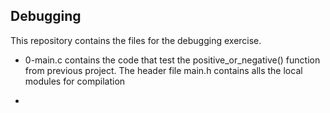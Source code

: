 ## Debugging 
This repository contains the files for the debugging exercise.

* 0-main.c contains the code that test the positive_or_negative() function from previous project. The header file main.h contains alls the local modules for compilation

* 